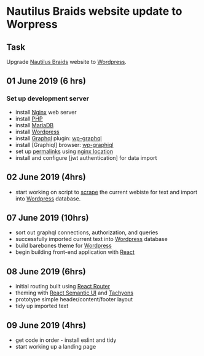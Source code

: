 # Nautilus Braids website update to Worpress

## Task

Upgrade [Nautilus Braids] website to [Wordpress].

## 01 June 2019 (6 hrs)

### Set up development server

* install [Nginx] web server
* install [PHP]
* install [MariaDB]
* install [Wordpress]
* install [Graphql] plugin: [wp-graphql]
* install [Graphiql] browser: [wp-graphiql]
* set up [permalinks] using [nginx location]
* install and configure [jwt authentication] for data import

## 02 June 2019 (4hrs)

* start working on script to [scrape] the current webiste for text and import
  into [Wordpress] database.

## 07 June 2019 (10hrs)

* sort out graphql connections, authorization, and queries
* successfully imported current text into [Wordpress] database
* build barebones theme for [Wordpress]
* begin building front-end application with [React]

## 08 June 2019 (6hrs)

* initial routing built using [React Router]
* theming with [React Semantic UI] and [Tachyons]
* prototype simple header/content/footer layout
* tidy up imported text

## 09 June 2019 (4hrs)

* get code in order - install eslint and tidy
* start working up a landing page

[Nautilus Braids]: https://nautilusbraids.co.nz
[Wordpress]: https://wordpress.org
[Nginx]: https://nginx.org
[PHP]: https://php.net
[MariaDB]: https://mariadb.org
[MySQL]: https://mysql.com
[Graphql]: https://graphql.org
[wp-graphql]: https://github.com/wp-graphql/wp-graphql
[wp-graphiql]: https://github.com/wp-graphql/wp-graphiql
[permalinks]: https://wordpress.org/support/aricale/using-permalinks
[nginx location]: https://nginxlibrary.com/wordpress-permalinks
[scrape]: https://en.wikipedia.org/wiki/Web_scraping
[jwt authenticaition]: https://github.com/wp-graphql/wp-graphql-jwt-authentication
[React]: https://reactjs.org
[React Router]: https://reacttraining.com/react-router/
[React Semantic UI]: https://react.semantic-ui.com
[Tachyons]: https://tachyons.io/
